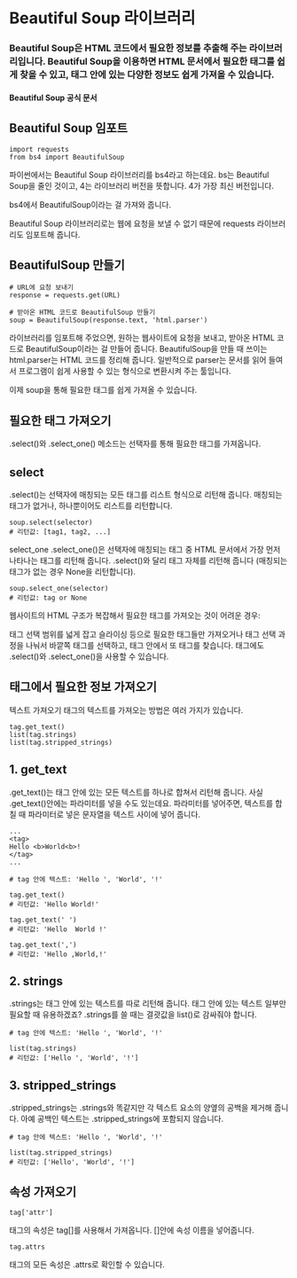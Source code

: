 # Beautiful Soup 라이브러리
### Beautiful Soup은 HTML 코드에서 필요한 정보를 추출해 주는 라이브러리입니다. Beautiful Soup을 이용하면 HTML 문서에서 필요한 태그를 쉽게 찾을 수 있고, 태그 안에 있는 다양한 정보도 쉽게 가져올 수 있습니다.
#### Beautiful Soup 공식 문서 


## Beautiful Soup 임포트

```
import requests
from bs4 import BeautifulSoup
```
파이썬에서는 Beautiful Soup 라이브러리를 bs4라고 하는데요. bs는 Beautiful Soup을 줄인 것이고, 4는 라이브러리 버전을 뜻합니다. 4가 가장 최신 버전입니다.

bs4에서 BeautifulSoup이라는 걸 가져와 줍니다.

Beautiful Soup 라이브러리로는 웹에 요청을 보낼 수 없기 때문에 requests 라이브러리도 임포트해 줍니다.

## BeautifulSoup 만들기
```
# URL에 요청 보내기
response = requests.get(URL) 

# 받아온 HTML 코드로 BeautifulSoup 만들기
soup = BeautifulSoup(response.text, 'html.parser')
```
라이브러리를 임포트해 주었으면, 원하는 웹사이트에 요청을 보내고, 받아온 HTML 코드로 BeautifulSoup이라는 걸 만들어 줍니다. BeautifulSoup을 만들 때 쓰이는 html.parser는 HTML 코드를 정리해 줍니다. 일반적으로 parser는 문서를 읽어 들여서 프로그램이 쉽게 사용할 수 있는 형식으로 변환시켜 주는 툴입니다.

이제 soup을 통해 필요한 태그를 쉽게 가져올 수 있습니다.

## 필요한 태그 가져오기
.select()와 .select_one() 메소드는 선택자를 통해 필요한 태그를 가져옵니다.

## select
.select()는 선택자에 매칭되는 모든 태그를 리스트 형식으로 리턴해 줍니다. 매칭되는 태그가 없거나, 하나뿐이어도 리스트를 리턴합니다.
```
soup.select(selector)
# 리턴값: [tag1, tag2, ...]
```
select_one
.select_one()은 선택자에 매칭되는 태그 중 HTML 문서에서 가장 먼저 나타나는 태그를 리턴해 줍니다. .select()와 달리 태그 자체를 리턴해 줍니다 (매칭되는 태그가 없는 경우 None을 리턴합니다).
```
soup.select_one(selector)
# 리턴값: tag or None
```
웹사이트의 HTML 구조가 복잡해서 필요한 태그를 가져오는 것이 어려운 경우:

태그 선택 범위를 넓게 잡고 슬라이싱 등으로 필요한 태그들만 가져오거나
태그 선택 과정을 나눠서 바깥쪽 태그를 선택하고, 태그 안에서 또 태그를 찾습니다. 태그에도 .select()와 .select_one()을 사용할 수 있습니다.

## 태그에서 필요한 정보 가져오기
텍스트 가져오기
태그의 텍스트를 가져오는 방법은 여러 가지가 있습니다.
```
tag.get_text()
list(tag.strings)
list(tag.stripped_strings)
```

## 1. get_text
.get_text()는 태그 안에 있는 모든 텍스트를 하나로 합쳐서 리턴해 줍니다. 사실 .get_text()안에는 파라미터를 넣을 수도 있는데요. 파라미터를 넣어주면, 텍스트를 합칠 때 파라미터로 넣은 문자열을 텍스트 사이에 넣어 줍니다.
```
...
<tag>
Hello <b>World<b>!
</tag>
...
```
```
# tag 안에 텍스트: 'Hello ', 'World', '!'

tag.get_text()
# 리턴값: 'Hello World!'

tag.get_text(' ')
# 리턴값: 'Hello  World !'

tag.get_text(',')
# 리턴값: 'Hello ,World,!'
```
## 2. strings
.strings는 태그 안에 있는 텍스트를 따로 리턴해 줍니다. 태그 안에 있는 텍스트 일부만 필요할 때 유용하겠죠? .strings를 쓸 때는 결괏값을 list()로 감싸줘야 합니다.
```
# tag 안에 텍스트: 'Hello ', 'World', '!'

list(tag.strings)
# 리턴값: ['Hello ', 'World', '!']
```
## 3. stripped_strings
.stripped_strings는 .strings와 똑같지만 각 텍스트 요소의 양옆의 공백을 제거해 줍니다. 아예 공백인 텍스트는 .stripped_strings에 포함되지 않습니다.
```
# tag 안에 텍스트: 'Hello ', 'World', '!'

list(tag.stripped_strings)
# 리턴값: ['Hello', 'World', '!']
```
## 속성 가져오기
```
tag['attr']
```
태그의 속성은 tag[]를 사용해서 가져옵니다. []안에 속성 이름을 넣어줍니다.
```
tag.attrs
```
태그의 모든 속성은 .attrs로 확인할 수 있습니다.